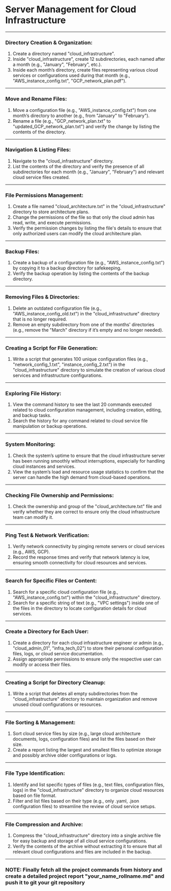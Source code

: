 # Server Management for Cloud Infrastructure

---

### **Directory Creation & Organization:**

1. Create a directory named "cloud_infrastructure".
2. Inside "cloud_infrastructure", create 12 subdirectories, each named after a month (e.g., "January", "February", etc.).
3. Inside each month’s directory, create files representing various cloud services or configurations used during that month (e.g., "AWS_instance_config.txt", "GCP_network_plan.pdf").

---

### **Move and Rename Files:**

1. Move a configuration file (e.g., "AWS_instance_config.txt") from one month’s directory to another (e.g., from "January" to "February").
2. Rename a file (e.g., "GCP_network_plan.txt" to "updated_GCP_network_plan.txt") and verify the change by listing the contents of the directory.

---

### **Navigation & Listing Files:**

1. Navigate to the "cloud_infrastructure" directory.
2. List the contents of the directory and verify the presence of all subdirectories for each month (e.g., "January", "February") and relevant cloud service files created.

---

### **File Permissions Management:**

1. Create a file named "cloud_architecture.txt" in the "cloud_infrastructure" directory to store architecture plans.
2. Change the permissions of the file so that only the cloud admin has read, write, and execute permissions.
3. Verify the permission changes by listing the file's details to ensure that only authorized users can modify the cloud architecture plan.

---

### **Backup Files:**

1. Create a backup of a configuration file (e.g., "AWS_instance_config.txt") by copying it to a backup directory for safekeeping.
2. Verify the backup operation by listing the contents of the backup directory.

---

### **Removing Files & Directories:**

1. Delete an outdated configuration file (e.g., "AWS_instance_config_old.txt") in the "cloud_infrastructure" directory that is no longer required.
2. Remove an empty subdirectory from one of the months' directories (e.g., remove the "March" directory if it’s empty and no longer needed).

---

### **Creating a Script for File Generation:**

1. Write a script that generates 100 unique configuration files (e.g., "network_config_1.txt", "instance_config_2.txt") in the "cloud_infrastructure" directory to simulate the creation of various cloud services and infrastructure configurations.

---

### **Exploring File History:**

1. View the command history to see the last 20 commands executed related to cloud configuration management, including creation, editing, and backup tasks.
2. Search the history for any command related to cloud service file manipulation or backup operations.

---

### **System Monitoring:**

1. Check the system’s uptime to ensure that the cloud infrastructure server has been running smoothly without interruptions, especially for handling cloud instances and services.
2. View the system’s load and resource usage statistics to confirm that the server can handle the high demand from cloud-based operations.

---

### **Checking File Ownership and Permissions:**

1. Check the ownership and group of the "cloud_architecture.txt" file and verify whether they are correct to ensure only the cloud infrastructure team can modify it.

---

### **Ping Test & Network Verification:**

1. Verify network connectivity by pinging remote servers or cloud services (e.g., AWS, GCP).
2. Record the response times and verify that network latency is low, ensuring smooth connectivity for cloud resources and services.

---

### **Search for Specific Files or Content:**

1. Search for a specific cloud configuration file (e.g., "AWS_instance_config.txt") within the "cloud_infrastructure" directory.
2. Search for a specific string of text (e.g., "VPC settings") inside one of the files in the directory to locate configuration details for cloud services.

---

### **Create a Directory for Each User:**

1. Create a directory for each cloud infrastructure engineer or admin (e.g., "cloud_admin_01", "infra_tech_02") to store their personal configuration files, logs, or cloud service documentation.
2. Assign appropriate permissions to ensure only the respective user can modify or access their files.

---

### **Creating a Script for Directory Cleanup:**

1. Write a script that deletes all empty subdirectories from the "cloud_infrastructure" directory to maintain organization and remove unused cloud configurations or resources.

---

### **File Sorting & Management:**

1. Sort cloud service files by size (e.g., large cloud architecture documents, logs, configuration files) and list the files based on their size.
2. Create a report listing the largest and smallest files to optimize storage and possibly archive older configurations or logs.

---

### **File Type Identification:**

1. Identify and list specific types of files (e.g., text files, configuration files, logs) in the "cloud_infrastructure" directory to organize cloud resources based on file format.
2. Filter and list files based on their type (e.g., only .yaml, .json configuration files) to streamline the review of cloud service setups.

---

### **File Compression and Archive:**

1. Compress the "cloud_infrastructure" directory into a single archive file for easy backup and storage of all cloud service configurations.
2. Verify the contents of the archive without extracting it to ensure that all relevant cloud configurations and files are included in the backup.

---

### NOTE: Finally fetch all the project commands from history and create a detailed project report "your_name_rollname.md" and push it to git your git repository